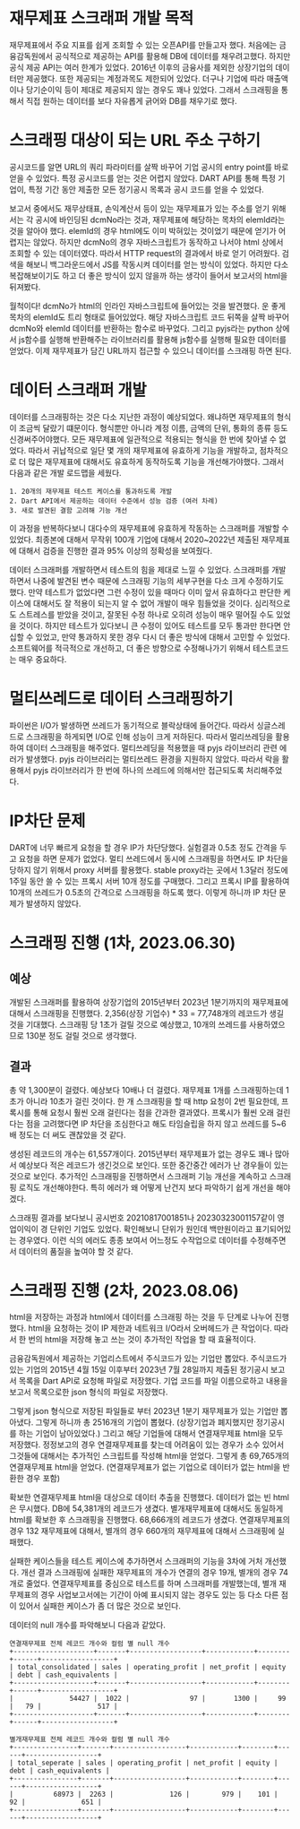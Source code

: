 # 재무제표 스크래퍼 개발 목적

재무제표에서 주요 지표를 쉽게 조회할 수 있는 오픈API를 만들고자 했다. 처음에는 금융감독원에서 공식적으로 제공하는 API를 활용해 DB에 데이터를 채우려고했다. 하지만 공식 제공 API는 여러 한계가 있었다. 2016년 이후의 금융사를 제외한 상장기업의 데이터만 제공했다. 또한 제공되는 계정과목도 제한되어 있었다. 더구나 기업에 따라 매출액이나 당기순이익 등이 제대로 제공되지 않는 경우도 꽤나 있었다. 그래서 스크래핑을 통해서 직접 원하는 데이터를 보다 자유롭게 긁어와 DB를 채우기로 했다.

# 스크래핑 대상이 되는 URL 주소 구하기

공시코드를 알면 URL의 쿼리 파라미터를 살짝 바꾸어 기업 공시의 entry point를 바로 얻을 수 있었다. 특정 공시코드를 얻는 것은 어렵지 않았다. DART API를 통해 특정 기업이, 특정 기간 동안 제출한 모든 정기공시 목록과 공시 코드를 얻을 수 있었다.

보고서 중에서도 재무상태표, 손익계산서 등이 있는 재무제표가 있는 주소를 얻기 위해서는 각 공시에 바인딩된 dcmNo라는 것과, 재무제표에 해당하는 목차의 elemId라는 것을 알아야 했다. elemId의 경우 html에도 이미 박혀있는 것이었기 때문에 얻기가 어렵지는 않았다. 하지만 dcmNo의 경우 자바스크립트가 동작하고 나서야 html 상에서 조회할 수 있는 데이터였다. 따라서 HTTP request의 결과에서 바로 얻기 어려웠다. 검색을 해보니 백그라운드에서 JS를 작동시켜 데이터를 얻는 방식이 있었다. 하지만 다소 복잡해보이기도 하고 더 좋은 방식이 있지 않을까 하는 생각이 들어서 보고서의 html을 뒤져봤다.

월척이다! dcmNo가 html의 인라인 자바스크립트에 들어있는 것을 발견했다. 운 좋게 목차의 elemId도 트리 형태로 들어있었다. 해당 자바스크립트 코드 뒤쪽을 살짝 바꾸어 dcmNo와 elemId 데이터를 반환하는 함수로 바꾸었다. 그리고 pyjs라는 python 상에서 js함수를 실행해 반환해주는 라이브러리를 활용해 js함수를 실행해 필요한 데이터를 얻었다. 이제 재무제표가 담긴 URL까지 접근할 수 있으니 데이터를 스크래핑 하면 된다.

# 데이터 스크래퍼 개발

데이터를 스크래핑하는 것은 다소 지난한 과정이 예상되었다. 왜냐하면 재무제표의 형식이 조금씩 달랐기 떄문이다. 형식뿐만 아니라 계정 이름, 금액의 단위, 통화의 종류 등도 신경써주어야했다. 모든 재무제표에 일관적으로 적용되는 형식을 한 번에 찾아낼 수 없었다. 따라서 귀납적으로 일단 몇 개의 재무제표에 유효하게 기능을 개발하고, 점차적으로 더 많은 재무제표에 대해서도 유효하게 동작하도록 기능을 개선해가야했다. 그래서 다음과 같은 개발 로드맵을 세웠다.

    1. 20개의 재무제표 테스트 케이스를 통과하도록 개발
    2. Dart API에서 제공하는 데이터 수준에서 성능 검증 (여러 차례)
    3. 새로 발견된 결함 고려해 기능 개선

이 과정을 반복하다보니 대다수의 재무제표에 유효하게 작동하는 스크래퍼를 개발할 수 있었다. 최종본에 대해서 무작위 100개 기업에 대해서 2020~2022년 제출된 재무제표에 대해서 검증을 진행한 결과 95% 이상의 정확성을 보여줬다.

데이터 스크래퍼를 개발하면서 테스트의 힘을 제대로 느낄 수 있었다. 스크래퍼를 개발하면서 나중에 발견된 변수 때문에 스크래핑 기능의 세부구현을 다소 크게 수정하기도 했다. 만약 테스트가 없었다면 그런 수정이 있을 때마다 이미 앞서 유효하다고 판단한 케이스에 대해서도 잘 적용이 되는지 알 수 없어 개발이 매우 힘들었을 것이다. 심리적으로도 스트레스를 받았을 것이고, 잘못된 수정 하나로 오히려 성능이 매우 떨어질 수도 있었을 것이다. 하지만 테스트가 있다보니 큰 수정이 있어도 테스트를 모두 통과만 한다면 안십할 수 있었고, 만약 통과하지 못한 경우 다시 더 좋은 방식에 대해서 고민할 수 있었다. 소프트웨어를 적극적으로 개선하고, 더 좋은 방향으로 수정해나가기 위해서 테스트코드는 매우 중요하다.

# 멀티쓰레드로 데이터 스크래핑하기

파이썬은 I/O가 발생하면 쓰레드가 동기적으로 블락상태에 들어간다. 따라서 싱글스레드로 스크래핑을 하게되면 I/O로 인해 성능이 크게 저하된다. 따라서 멀리쓰레딩을 활용하여 데이터 스크래핑을 해주었다. 멀티쓰레딩을 적용했을 때 pyjs 라이브러리 관련 에러가 발생했다. pyjs 라이브러리는 멀티쓰레드 환경을 지원하지 않았다. 따라서 락을 활용해서 pyjs 라이브러리가 한 번에 하나의 쓰레드에 의해서만 접근되도록 처리해주었다.

# IP차단 문제

DART에 너무 빠르게 요청을 할 경우 IP가 차단당했다. 실험결과 0.5초 정도 간격을 두고 요청을 하면 문제가 없었다. 멀티 쓰레드에서 동시에 스크래핑을 하면서도 IP 차단을 당하지 않기 위해서 proxy 서버를 활용했다. stable proxy라는 곳에서 1.3달러 정도에 1주일 동안 쓸 수 있는 프록시 서버 10개 정도를 구매했다. 그리고 프록시 IP를 활용하여 10개의 쓰레드가 0.5초의 간격으로 스크래핑을 하도록 했다. 이렇게 하니까 IP 차단 문제가 발생하지 않았다.

# 스크래핑 진행 (1차, 2023.06.30)

## 예상

개발된 스크래퍼를 활용하여 상장기업의 2015년부터 2023년 1분기까지의 재무제표에 대해서 스크래핑을 진행했다. 2,356(상장 기업수) \* 33 = 77,748개의 레코드가 생길 것을 기대했다. 스크래핑 당 1초가 걸릴 것으로 예상했고, 10개의 쓰레드를 사용하였으므로 130분 정도 걸릴 것으로 생각했다.

## 결과

총 약 1,300분이 걸렸다. 예상보다 10배나 더 걸렸다. 재무제표 1개를 스크래핑하는데 1초가 아니라 10초가 걸린 것이다. 한 개 스크래핑을 할 때 http 요청이 2번 필요한데, 프록시를 통해 요청시 훨씬 오래 걸린다는 점을 간과한 결과였다. 프록시가 훨씬 오래 걸린다는 점을 고려했다면 IP 차단을 조심한다고 해도 타임슬립을 하지 않고 쓰레드를 5~6배 정도는 더 써도 괜찮았을 것 같다.

생성된 레코드의 개수는 61,557개이다. 2015년부터 재무제표가 없는 경우도 꽤나 많아서 예상보다 적은 레코드가 생긴것으로 보인다. 또한 중간중간 에러가 난 경우들이 있는 것으로 보인다. 추가적인 스크래핑을 진행하면서 스크래퍼 기능 개선을 계속하고 스크래핑 로직도 개선해야한다. 특히 에러가 왜 어떻게 난건지 보다 파악하기 쉽게 개선을 해야겠다.

스크래핑 결과를 보다보니 공시번호 20210817001851나 20230323001157같이 영업이익이 경 단위인 기업도 있었다. 확인해보니 단위가 원인데 백만원이라고 표기되어있는 경우였다. 이런 식의 에러도 종종 보여서 어느정도 수작업으로 데이터를 수정해주면서 데이터의 품질을 높여야 할 것 같다.

# 스크래핑 진행 (2차, 2023.08.06)

html을 저장하는 과정과 html에서 데이터를 스크래핑 하는 것을 두 단계로 나누어 진행했다. html을 요청하는 것이 IP 제한과 네트워크 I/O라서 오버헤드가 큰 작업이다. 따라서 한 번의 html을 저장해 놓고 쓰는 것이 추가적인 작업을 할 때 효율적이다.

금융감독원에서 제공하는 기업리스트에서 주식코드가 있는 기업만 뽑았다. 주식코드가 있는 기업의 2015년 4월 15일 이후부터 2023년 7월 28일까지 제출된 정기공시 보고서 목록을 Dart API로 요청해 파일로 저장했다. 기업 코드를 파일 이름으로하고 내용을 보고서 목록으로한 json 형식의 파일로 저장했다.

그렇게 json 형식으로 저장된 파일들로 부터 2023년 1분기 재무제표가 있는 기업만 뽑아냈다. 그렇게 하니까 총 2516개의 기업이 뽑혔다. (상장기업과 폐지했지만 정기공시를 하는 기업이 남아있었다.) 그리고 해당 기업들에 대해서 연결재무제표 html을 모두 저장했다. 정정보고의 경우 연결재무제표를 찾는데 어려움이 있는 경우가 소수 있어서 그것들에 대해서는 추가적인 스크립트를 작성해 html을 얻었다. 그렇게 총 69,765개의 연결재무제표 html을 얻었다. (연결재무제표가 없는 기업으로 데이터가 없는 html을 반환한 경우 포함)

확보한 연결재무제표 html을 대상으로 데이터 추출을 진행했다. 데이터가 없는 빈 html은 무시했다. DB에 54,381개의 레코드가 생겼다. 별개재무제표에 대해서도 동일하게 html를 확보한 후 스크래핑을 진행했다. 68,666개의 레코드가 생겼다. 연결재무제표의 경우 132 재무제표에 대해서, 별개의 경우 660개의 재무제표에 대해서 스크래핑에 실패했다.

실패한 케이스들을 테스트 케이스에 추가하면서 스크래퍼의 기능을 3차에 거처 개선했다. 개선 결과 스크래핑에 실패한 재무제표의 개수가 연결의 경우 19개, 별개의 경우 74개로 줄었다. 연결재무제표를 중심으로 테스트를 하며 스크래퍼를 개발했는데, 별개 재무제표의 경우 사업보고서에는 기간이 아예 표시되지 않는 경우도 있는 등 다소 다른 점이 있어서 실패한 케이스가 좀 더 많은 것으로 보인다.

데이터의 null 개수를 파악해보니 다음과 같았다.

```shell
연결재무제표 전체 레코드 개수와 컬럼 별 null 개수
+--------------------+-------+------------------+------------+--------+------+------------------+
| total_consolidated | sales | operating_profit | net_profit | equity | debt | cash_equivalents |
+--------------------+-------+------------------+------------+--------+------+------------------+
|              54427 |  1022 |               97 |       1300 |     99 |   79 |              517 |
+--------------------+-------+------------------+------------+--------+------+------------------+

별개재무제표 전체 레코드 개수와 컬럼 별 null 개수
+----------------+-------+------------------+------------+--------+------+------------------+
| total_seperate | sales | operating_profit | net_profit | equity | debt | cash_equivalents |
+----------------+-------+------------------+------------+--------+------+------------------+
|          68973 |  2263 |              126 |        979 |    101 |   92 |              651 |
+----------------+-------+------------------+------------+--------+------+------------------+
```

<!-- 2015년 1분기부터 2023년 1분기까지 데이터 스크래핑 마무리, +별개재무제표 맞춰 스크래퍼 기능 개선 + 수기로 데이터 채워주기(연결은 재무제표 자체 문제라 수기로 데이터 입력) and 2023년 2분기 데이터까지 스크래핑 진행-->
<!-- 현재 상장된 기업 데이터만 남기기(최종스크래핑대상상장기업목록.json), 현재는 DB에 상장 안되있는 기업 데이터도 좀 있음 -->
<!-- 더 과거 ~ 2014년 4분기까지 html 아카이빙 진행(현재 상장된 기업에 대해서만 진행하면 됨) 및 스크래핑 진행 -->
<!-- 스크래퍼 코드 리팩토링, 멀티쓰레딩 관련 코드 추상화(라이브러리화) 진행-->
